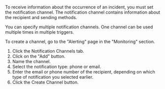 To receive information about the occurrence of an incident, you must set the notification channel. The notification channel contains information about the recipient and sending methods.

<info>

You can specify multiple notification channels. One channel can be used multiple times in multiple triggers.

</info>

To create a channel, go to the "Alerting" page in the "Monitoring" section.

1. Click the Notification Channels tab.
2. Click on the "Add" button.
3. Name the channel.
4. Select the notification type: phone or email.
5. Enter the email or phone number of the recipient, depending on which type of notification you selected earlier.
6. Click the Create Channel button.